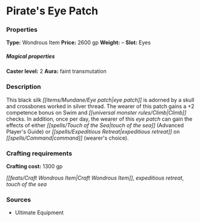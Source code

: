 ﻿---
Title: "Pirate's Eye Patch"
Type: "Wondrous Item"
Price: "2600 gp"
Weight: "–"
Slot: "Eyes"
Caster level: "2"
Aura: "faint transmutation"
Description: |
  "This black silk eye patch is adorned by a skull and crossbones worked in silver thread. The wearer of this patch gains a +2 competence bonus on Swim and Climb checks. In addition, once per day, the wearer of this eye patch can gain the effects of either _touch of the sea_ (_Advanced Player's Guide_) or expeditious retreat on command (wearer's choice)."
Crafting cost: "1300 gp"
Sources: "['Ultimate Equipment']"
---

# Pirate's Eye Patch

### Properties

**Type:** Wondrous Item **Price:** 2600 gp **Weight:** – **Slot:** Eyes

##### Magical properties

**Caster level:** 2 **Aura:** faint transmutation

### Description

This black silk _[[items/Mundane/Eye patch|eye patch]]_ is adorned by a skull and crossbones worked in silver thread. The wearer of this patch gains a +2 competence bonus on Swim and _[[universal monster rules/Climb|Climb]]_ checks. In addition, once per day, the wearer of this _eye patch_ can gain the effects of either _[[spells/Touch of the Sea|touch of the sea]]_ (Advanced Player's Guide) or _[[spells/Expeditious Retreat|expeditious retreat]]_ on _[[spells/Command|command]]_ (wearer's choice).

### Crafting requirements

**Crafting cost:** 1300 gp

_[[feats/Craft Wondrous Item|Craft Wondrous Item]]_, _expeditious retreat_, _touch of the sea_

### Sources

* Ultimate Equipment